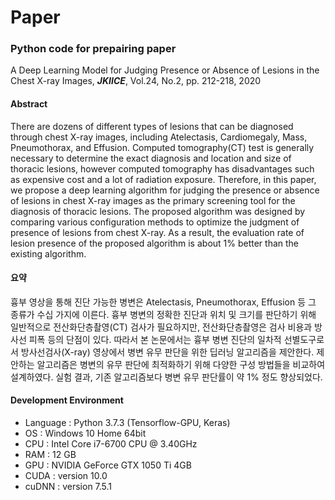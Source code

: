 # Paper

### Python code for prepairing paper

A Deep Learning Model for Judging Presence or Absence of Lesions in the Chest X-ray Images, ***JKIICE***, Vol.24, No.2, pp. 212-218, 2020


#### Abstract
 There are dozens of different types of lesions that can be diagnosed through chest X-ray images, including Atelectasis, Cardiomegaly, Mass, Pneumothorax, and Effusion. Computed tomography(CT) test is generally necessary to determine the exact diagnosis and location and size of thoracic lesions, however computed tomography has disadvantages such as expensive cost and a lot of radiation exposure. Therefore, in this paper, we propose a deep learning algorithm for judging the presence or absence of lesions in chest X-ray images as the primary screening tool for the diagnosis of thoracic lesions. The proposed algorithm was designed by comparing various configuration methods to optimize the judgment of presence of lesions from chest X-ray. As a result, the evaluation rate of lesion presence of the proposed algorithm is about 1% better than the existing algorithm.
 
 
#### 요약
 흉부 영상을 통해 진단 가능한 병변은 Atelectasis, Pneumothorax, Effusion 등 그 종류가 수십 가지에 이른다. 흉부 병변의 정확한 진단과 위치 및 크기를 판단하기 위해 일반적으로 전산화단층촬영(CT) 검사가 필요하지만, 전산화단층촬영은 검사 비용과 방사선 피폭 등의 단점이 있다. 따라서 본 논문에서는 흉부 병변 진단의 일차적 선별도구로서 방사선검사(X-ray) 영상에서 병변 유무 판단을 위한 딥러닝 알고리즘을 제안한다. 제안하는 알고리즘은 병변의 유무 판단에 최적화하기 위해 다양한 구성 방법들을 비교하여 설계하였다. 실험 결과, 기존 알고리즘보다 병변 유무 판단률이 약 1% 정도 향상되었다.


#### Development Environment
- Language : Python 3.7.3 (Tensorflow-GPU, Keras)
- OS : Windows 10 Home 64bit
- CPU : Intel Core i7-6700 CPU @ 3.40GHz
- RAM : 12 GB
- GPU : NVIDIA GeForce GTX 1050 Ti 4GB
- CUDA : version 10.0
- cuDNN : version 7.5.1
